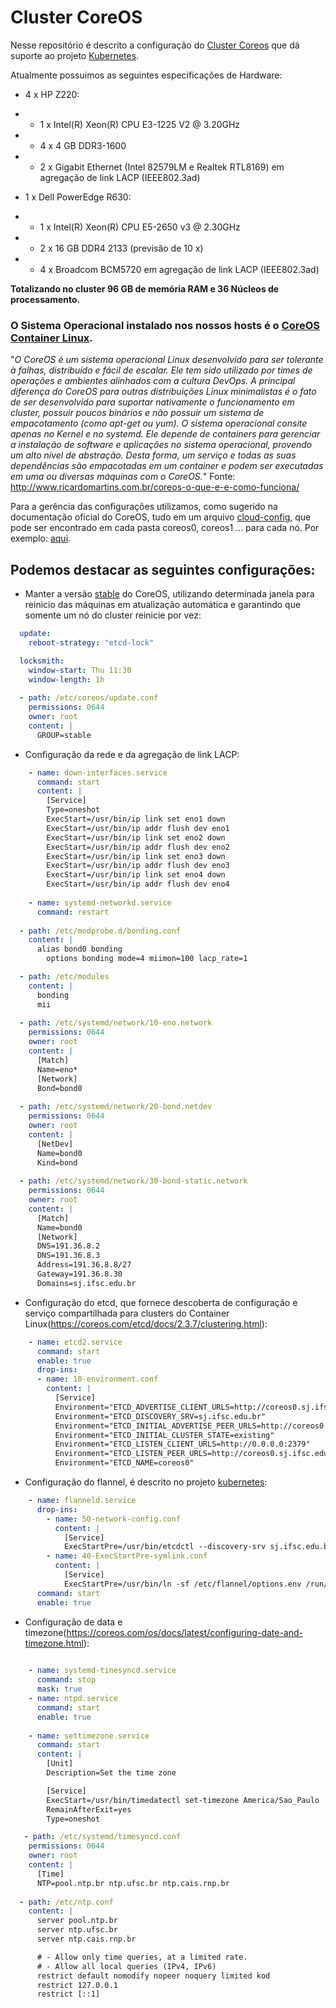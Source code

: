 # Cluster CoreOS

Nesse repositório é descrito a configuração do [Cluster Coreos](https://coreos.com/os/docs/latest) que dá suporte ao projeto [Kubernetes](https://github.com/ctic-sje-ifsc/kubernetes).

Atualmente possuimos as seguintes especificações de Hardware:

* 4 x HP Z220: 
* * 1 x Intel(R) Xeon(R) CPU E3-1225 V2 @ 3.20GHz 
* * 4 x 4 GB DDR3-1600
* * 2 x Gigabit Ethernet (Intel 82579LM e Realtek RTL8169) em agregação de link LACP (IEEE802.3ad)

* 1 x Dell PowerEdge R630: 
* * 1 x Intel(R) Xeon(R) CPU E5-2650 v3 @ 2.30GHz
* * 2 x 16 GB DDR4 2133 (previsão de 10 x)
* * 4 x Broadcom BCM5720 em agregação de link LACP (IEEE802.3ad)

__Totalizando no cluster 96 GB de memória RAM e 36 Núcleos de processamento.__


### O Sistema Operacional instalado nos nossos hosts é o [CoreOS Container Linux](https://coreos.com/os/docs/latest/).

"*O CoreOS é um sistema operacional Linux desenvolvido para ser tolerante à falhas, distribuído e fácil de escalar. Ele tem sido utilizado por times de operações e ambientes alinhados com a cultura DevOps. A principal diferença do CoreOS para outras distribuições Linux minimalistas é o fato de ser desenvolvido para suportar nativamente o funcionamento em cluster, possuir poucos binários e não possuir um sistema de empacotamento (como apt-get ou yum). O sistema operacional consite apenas no Kernel e no systemd. Ele depende de containers para gerenciar a instalação de software e aplicações no sistema operacional, provendo um alto nível de abstração. Desta forma, um serviço e todas as suas dependências são empacotadas em um container e podem ser executadas em uma ou diversas máquinas com o CoreOS.*" Fonte: http://www.ricardomartins.com.br/coreos-o-que-e-e-como-funciona/

Para a gerência das configurações utilizamos, como sugerido na documentação oficial do CoreOS, tudo em um arquivo [cloud-config](https://coreos.com/os/docs/latest/cloud-config.html), que pode ser encontrado em cada pasta coreos0, coreos1 ... para cada nó. Por exemplo: [aqui](https://github.com/ctic-sje-ifsc/coreos/blob/master/coreos0/user_data).

## Podemos destacar as seguintes configurações:

* Manter a versão [stable](https://coreos.com/releases) do CoreOS, utilizando determinada janela para reinicio das máquinas em atualização automática e garantindo que somente um nó do cluster reinicie por vez:

```yaml
  update:
    reboot-strategy: "etcd-lock"

  locksmith:
    window-start: Thu 11:30
    window-length: 1h
    
  - path: /etc/coreos/update.conf
    permissions: 0644
    owner: root
    content: |
      GROUP=stable
```

* Configuração da rede e da agregação de link LACP:

```yaml
    - name: down-interfaces.service
      command: start
      content: |
        [Service]
        Type=oneshot
        ExecStart=/usr/bin/ip link set eno1 down
        ExecStart=/usr/bin/ip addr flush dev eno1
        ExecStart=/usr/bin/ip link set eno2 down
        ExecStart=/usr/bin/ip addr flush dev eno2
        ExecStart=/usr/bin/ip link set eno3 down
        ExecStart=/usr/bin/ip addr flush dev eno3
        ExecStart=/usr/bin/ip link set eno4 down
        ExecStart=/usr/bin/ip addr flush dev eno4
        
    - name: systemd-networkd.service
      command: restart
      
  - path: /etc/modprobe.d/bonding.conf
    content: |
      alias bond0 bonding
        options bonding mode=4 miimon=100 lacp_rate=1

  - path: /etc/modules
    content: |
      bonding
      mii
      
  - path: /etc/systemd/network/10-eno.network
    permissions: 0644
    owner: root
    content: |
      [Match]
      Name=eno*
      [Network]
      Bond=bond0
      
  - path: /etc/systemd/network/20-bond.netdev
    permissions: 0644
    owner: root
    content: |
      [NetDev]
      Name=bond0
      Kind=bond
      
  - path: /etc/systemd/network/30-bond-static.network
    permissions: 0644
    owner: root
    content: |
      [Match]
      Name=bond0
      [Network]
      DNS=191.36.8.2
      DNS=191.36.8.3
      Address=191.36.8.8/27
      Gateway=191.36.8.30
      Domains=sj.ifsc.edu.br
```

* Configuração do etcd, que fornece descoberta de configuração e serviço compartilhada para clusters do Container Linux(https://coreos.com/etcd/docs/2.3.7/clustering.html):

```yaml
    - name: etcd2.service
      command: start
      enable: true
      drop-ins:
      - name: 10-environment.conf
        content: |
          [Service]
          Environment="ETCD_ADVERTISE_CLIENT_URLS=http://coreos0.sj.ifsc.edu.br:2379"
          Environment="ETCD_DISCOVERY_SRV=sj.ifsc.edu.br"
          Environment="ETCD_INITIAL_ADVERTISE_PEER_URLS=http://coreos0.sj.ifsc.edu.br:2380"
          Environment="ETCD_INITIAL_CLUSTER_STATE=existing"
          Environment="ETCD_LISTEN_CLIENT_URLS=http://0.0.0.0:2379"
          Environment="ETCD_LISTEN_PEER_URLS=http://coreos0.sj.ifsc.edu.br:2380"
          Environment="ETCD_NAME=coreos0"
```
* Configuração do flannel, é descrito no projeto [kubernetes](https://github.com/ctic-sje-ifsc/kubernetes):

```yaml
    - name: flanneld.service
      drop-ins:
        - name: 50-network-config.conf
          content: |
            [Service]
            ExecStartPre=/usr/bin/etcdctl --discovery-srv sj.ifsc.edu.br set /coreos.com/network/config '{ "Network": "10.2.0.0/16","Backend":{"Type":"vxlan"}}'
        - name: 40-ExecStartPre-symlink.conf
          content: |
            [Service]
            ExecStartPre=/usr/bin/ln -sf /etc/flannel/options.env /run/flannel/options.env
      command: start
      enable: true
```

* Configuração de data e timezone(https://coreos.com/os/docs/latest/configuring-date-and-timezone.html):

```yaml
      
    - name: systemd-tinesyncd.service
      command: stop
      mask: true
    - name: ntpd.service
      command: start
      enable: true
      
    - name: settimezone.service
      command: start
      content: |
        [Unit]
        Description=Set the time zone

        [Service]
        ExecStart=/usr/bin/timedatectl set-timezone America/Sao_Paulo
        RemainAfterExit=yes
        Type=oneshot

   - path: /etc/systemd/timesyncd.conf
    permissions: 0644
    owner: root
    content: |
      [Time]
      NTP=pool.ntp.br ntp.ufsc.br ntp.cais.rnp.br
      
  - path: /etc/ntp.conf
    content: |
      server pool.ntp.br
      server ntp.ufsc.br
      server ntp.cais.rnp.br

      # - Allow only time queries, at a limited rate.
      # - Allow all local queries (IPv4, IPv6)
      restrict default nomodify nopeer noquery limited kod
      restrict 127.0.0.1
      restrict [::1]
```
